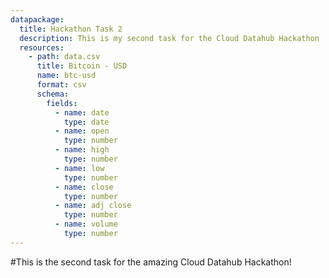 ```yaml
---
datapackage:
  title: Hackathon Task 2
  description: This is my second task for the Cloud Datahub Hackathon
  resources:
    - path: data.csv
      title: Bitcoin - USD
      name: btc-usd
      format: csv
      schema:
        fields:
          - name: date
            type: date
          - name: open
            type: number
          - name: high
            type: number
          - name: low
            type: number
          - name: close
            type: number
          - name: adj close
            type: number
          - name: volume
            type: number
---
```


#This is the second task for the amazing Cloud Datahub Hackathon!

<Table data="data.csv" />
